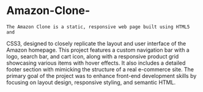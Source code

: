 # Amazon-Clone-
    The Amazon Clone is a static, responsive web page built using HTML5 and
 CSS3, designed to closely replicate the layout and user interface of the
 Amazon homepage. This project features a custom navigation bar with a
 logo, search bar, and cart icon, along with a responsive product grid
 showcasing various items with hover effects. It also includes a detailed
 footer section with mimicking the structure of a real e-commerce site. The
 primary goal of the project was to enhance front-end development skills by
 focusing on layout design, responsive styling, and semantic HTML.
